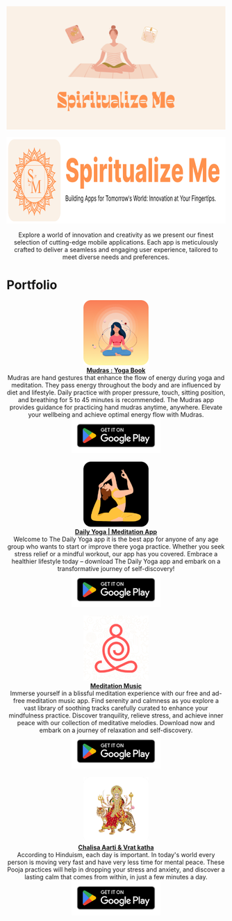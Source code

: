 <a href="https://play.google.com/store/apps/developer?id=Spiritualize+Me"><img src="assets/header.png"/></a>
<br/>
<p>
  <img src="assets/logo.svg" height="200px">
  <p align="center">
    Explore a world of innovation and creativity as we present our finest selection of cutting-edge mobile applications. Each app is meticulously crafted to deliver a seamless and engaging user experience, tailored to meet diverse needs and preferences.
  </p>
</p>
<h1>Portfolio</h1>
  <p align="center">
    <img src="assets/mudras.png" width="150px" height="150px"/>
    <br/>
    <a href="https://play.google.com/store/apps/details?id=health.yoga.mudras"><strong>Mudras : Yoga Book</strong><br/></a>
  Mudras are hand gestures that enhance the flow of energy during yoga and meditation. They pass energy throughout the body and are influenced by diet and lifestyle. Daily practice with proper pressure, touch, sitting position, and breathing for 5 to 45 minutes is recommended. The Mudras app provides guidance for practicing hand mudras anytime, anywhere. Elevate your wellbeing and achieve optimal energy flow with Mudras.
    <br/>
    <a href='https://play.google.com/store/apps/details?id=health.yoga.mudras'><img alt='Get it on Google Play' height="80" src='assets/badge_playstore.png'/></a>
    <br/>
    <br/>
    <img src="assets/yoga.png" width="150px" height="150px"/>
    <br/>
    <a href="https://play.google.com/store/apps/details?id=yogaworkouts.loseweight.dailyyoga.mudras.yogaapp"><strong>Daily Yoga | Meditation App</strong><br/></a>
  Welcome to The Daily Yoga app it is the best app for anyone of any age group who wants to start or improve there yoga practice. Whether you seek stress relief or a mindful workout, our app has you covered. Embrace a healthier lifestyle today – download The Daily Yoga app and embark on a transformative journey of self-discovery!
    <br/>
    <a href='https://play.google.com/store/apps/details?id=yogaworkouts.loseweight.dailyyoga.mudras.yogaapp'><img alt='Get it on Google Play' height="80" src='assets/badge_playstore.png'/></a>
    <br/>
    <br/>
    <img src="assets/meditation.png" width="150px" height="150px"/>
    <br/>
    <a href="https://play.google.com/store/apps/details?id=yoga.meditation.sounds.meditationmusic.yogamusic.music"><strong>Meditation Music</strong><br/></a>
  Immerse yourself in a blissful meditation experience with our free and ad-free meditation music app. Find serenity and calmness as you explore a vast library of soothing tracks carefully curated to enhance your mindfulness practice. Discover tranquility, relieve stress, and achieve inner peace with our collection of meditative melodies. Download now and embark on a journey of relaxation and self-discovery.
    <br/>
    <a href='https://play.google.com/store/apps/details?id=yoga.meditation.sounds.meditationmusic.yogamusic.music'><img alt='Get it on Google Play' height="80" src='assets/badge_playstore.png'/></a>
    <br/>
    <br/>
    <img src="assets/chalisa.webp" width="150px" height="150px"/>
    <br/>
    <a href="https://play.google.com/store/apps/details?id=com.chalisa.aarati.bhajan"><strong>Chalisa Aarti & Vrat katha</strong><br/></a>
  According to Hinduism, each day is important. In today's world every person is moving very fast and have very less time for mental peace. These Pooja practices will help in dropping your stress and anxiety, and discover a lasting calm that comes from within, in just a few minutes a day.
    <br/>
    <a href='https://play.google.com/store/apps/details?id=com.chalisa.aarati.bhajan'><img alt='Get it on Google Play' height="80" src='assets/badge_playstore.png'/></a>
  </p>

